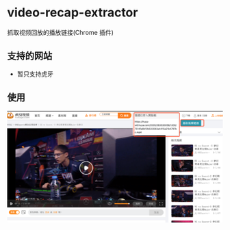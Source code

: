 # video-recap-extractor
抓取视频回放的播放链接(Chrome 插件)

## 支持的网站
- 暂只支持虎牙

## 使用
![效果图](./asserts/extractor-example.png)
